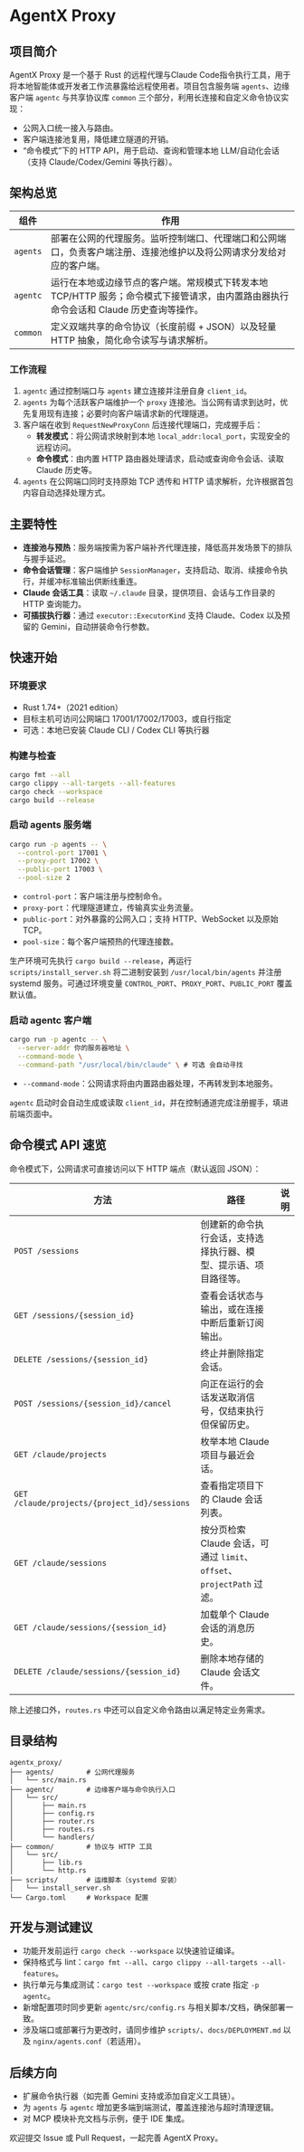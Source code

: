 # AgentX Proxy

## 项目简介

AgentX Proxy 是一个基于 Rust 的远程代理与Claude Code指令执行工具，用于将本地智能体或开发者工作流暴露给远程使用者。项目包含服务端 `agents`、边缘客户端 `agentc` 与共享协议库 `common` 三个部分，利用长连接和自定义命令协议实现：

- 公网入口统一接入与路由。
- 客户端连接池复用，降低建立隧道的开销。
- “命令模式”下的 HTTP API，用于启动、查询和管理本地 LLM/自动化会话（支持 Claude/Codex/Gemini 等执行器）。

## 架构总览

| 组件 | 作用 |
| --- | --- |
| `agents` | 部署在公网的代理服务。监听控制端口、代理端口和公网端口，负责客户端注册、连接池维护以及将公网请求分发给对应的客户端。 |
| `agentc` | 运行在本地或边缘节点的客户端。常规模式下转发本地 TCP/HTTP 服务；命令模式下接管请求，由内置路由器执行命令会话和 Claude 历史查询等操作。 |
| `common` | 定义双端共享的命令协议（长度前缀 + JSON）以及轻量 HTTP 抽象，简化命令读写与请求解析。 |

### 工作流程

1. `agentc` 通过控制端口与 `agents` 建立连接并注册自身 `client_id`。
2. `agents` 为每个活跃客户端维护一个 `proxy` 连接池。当公网有请求到达时，优先复用现有连接；必要时向客户端请求新的代理隧道。
3. 客户端在收到 `RequestNewProxyConn` 后连接代理端口，完成握手后：
   - **转发模式**：将公网请求映射到本地 `local_addr:local_port`，实现安全的远程访问。
   - **命令模式**：由内置 HTTP 路由器处理请求，启动或查询命令会话、读取 Claude 历史等。
4. `agents` 在公网端口同时支持原始 TCP 透传和 HTTP 请求解析，允许根据首包内容自动选择处理方式。

## 主要特性

- **连接池与预热**：服务端按需为客户端补齐代理连接，降低高并发场景下的排队与握手延迟。
- **命令会话管理**：客户端维护 `SessionManager`，支持启动、取消、续接命令执行，并缓冲标准输出供断线重连。
- **Claude 会话工具**：读取 `~/.claude` 目录，提供项目、会话与工作目录的 HTTP 查询能力。
- **可插拔执行器**：通过 `executor::ExecutorKind` 支持 Claude、Codex 以及预留的 Gemini，自动拼装命令行参数。

## 快速开始

### 环境要求

- Rust 1.74+（2021 edition）
- 目标主机可访问公网端口 17001/17002/17003，或自行指定
- 可选：本地已安装 Claude CLI / Codex CLI 等执行器

### 构建与检查

```bash
cargo fmt --all
cargo clippy --all-targets --all-features
cargo check --workspace
cargo build --release
```

### 启动 agents 服务端

```bash
cargo run -p agents -- \
  --control-port 17001 \
  --proxy-port 17002 \
  --public-port 17003 \
  --pool-size 2
```

- `control-port`：客户端注册与控制命令。
- `proxy-port`：代理隧道建立，传输真实业务流量。
- `public-port`：对外暴露的公网入口；支持 HTTP、WebSocket 以及原始 TCP。
- `pool-size`：每个客户端预热的代理连接数。

生产环境可先执行 `cargo build --release`，再运行 `scripts/install_server.sh` 将二进制安装到 `/usr/local/bin/agents` 并注册 systemd 服务。可通过环境变量 `CONTROL_PORT`、`PROXY_PORT`、`PUBLIC_PORT` 覆盖默认值。

### 启动 agentc 客户端


```bash
cargo run -p agentc -- \
  --server-addr 你的服务器地址 \
  --command-mode \
  --command-path "/usr/local/bin/claude" \ # 可选 会自动寻找
```

- `--command-mode`：公网请求将由内置路由器处理，不再转发到本地服务。

`agentc` 启动时会自动生成或读取 `client_id`，并在控制通道完成注册握手，填进前端页面中。

## 命令模式 API 速览

命令模式下，公网请求可直接访问以下 HTTP 端点（默认返回 JSON）：

| 方法 | 路径 | 说明 |
| --- | --- | --- |
| `POST /sessions` | 创建新的命令执行会话，支持选择执行器、模型、提示语、项目路径等。 |
| `GET /sessions/{session_id}` | 查看会话状态与输出，或在连接中断后重新订阅输出。 |
| `DELETE /sessions/{session_id}` | 终止并删除指定会话。 |
| `POST /sessions/{session_id}/cancel` | 向正在运行的会话发送取消信号，仅结束执行但保留历史。 |
| `GET /claude/projects` | 枚举本地 Claude 项目与最近会话。 |
| `GET /claude/projects/{project_id}/sessions` | 查看指定项目下的 Claude 会话列表。 |
| `GET /claude/sessions` | 按分页检索 Claude 会话，可通过 `limit`、`offset`、`projectPath` 过滤。 |
| `GET /claude/sessions/{session_id}` | 加载单个 Claude 会话的消息历史。 |
| `DELETE /claude/sessions/{session_id}` | 删除本地存储的 Claude 会话文件。 |

除上述接口外，`routes.rs` 中还可以自定义命令路由以满足特定业务需求。

## 目录结构

```
agentx_proxy/
├── agents/        # 公网代理服务
│   └── src/main.rs
├── agentc/        # 边缘客户端与命令执行入口
│   └── src/
│       ├── main.rs
│       ├── config.rs
│       ├── router.rs
│       ├── routes.rs
│       └── handlers/
├── common/        # 协议与 HTTP 工具
│   └── src/
│       ├── lib.rs
│       └── http.rs
├── scripts/       # 运维脚本（systemd 安装）
│   └── install_server.sh
└── Cargo.toml     # Workspace 配置
```

## 开发与测试建议

- 功能开发前运行 `cargo check --workspace` 以快速验证编译。
- 保持格式与 lint：`cargo fmt --all`、`cargo clippy --all-targets --all-features`。
- 执行单元与集成测试：`cargo test --workspace` 或按 crate 指定 `-p agentc`。
- 新增配置项时同步更新 `agentc/src/config.rs` 与相关脚本/文档，确保部署一致。
- 涉及端口或部署行为更改时，请同步维护 `scripts/`、`docs/DEPLOYMENT.md` 以及 `nginx/agents.conf`（若适用）。

## 后续方向

- 扩展命令执行器（如完善 Gemini 支持或添加自定义工具链）。
- 为 `agents` 与 `agentc` 增加更多端到端测试，覆盖连接池与超时清理逻辑。
- 对 MCP 模块补充文档与示例，便于 IDE 集成。

欢迎提交 Issue 或 Pull Request，一起完善 AgentX Proxy。
